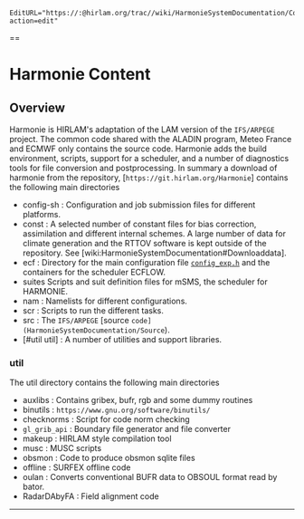 ```@meta
EditURL="https://:@hirlam.org/trac//wiki/HarmonieSystemDocumentation/Content?action=edit"
```

==
# Harmonie Content

## Overview

Harmonie is HIRLAM's adaptation of the LAM version of the `IFS/ARPEGE` project. The common code shared with the ALADIN program, Meteo France and ECMWF only contains the source code. Harmonie adds the build environment, scripts, support for a scheduler, and a number of diagnostics tools for file conversion and postprocessing. In summary a download of harmonie from the repository, [`https://git.hirlam.org/Harmonie`] contains the following main directories

 * config-sh : Configuration and job submission files for different platforms.
 * const : A selected number of constant files for bias correction, assimilation and different internal schemes. A large number of data for climate generation and the RTTOV software is kept outside of the repository. See [wiki:HarmonieSystemDocumentation#Downloaddata].
 * ecf : Directory for the main configuration file [`config_exp.h`](Harmonie/ecf/config_exp.h?rev=release-43h2.beta.3) and the containers for the scheduler ECFLOW.
 * suites Scripts and suit definition files for mSMS, the scheduler for HARMONIE. 
 * nam : Namelists for different configurations.
 * scr : Scripts to run the different tasks.
 * src : The `IFS/ARPEGE` [source `code](HarmonieSystemDocumentation/Source`).
 * [#util util] : A number of utilities and support libraries.

### util

 The util directory contains the following main directories

 * auxlibs : Contains gribex, bufr, rgb and some dummy routines
 * binutils : `https://www.gnu.org/software/binutils/`
 * checknorms : Script for code norm checking
 * `gl_grib_api` : Boundary file generator and file converter
 * makeup : HIRLAM style compilation tool
 * musc : MUSC scripts
 * obsmon : Code to produce obsmon sqlite files
 * offline : SURFEX offline code
 * oulan : Converts conventional BUFR data to OBSOUL format read by bator.
 * RadarDAbyFA : Field alignment code


----


